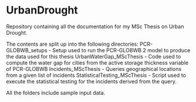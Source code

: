 # UrbanDrought
Repository containing all the documentation for my MSc Thesis on Urban Drought.

The contents are split up into the following directories:
PCR-GLOBWB_setups - Setup used to run the PCR-GLOBWB 2 model to produce the data used for this thesis
UrbanWaterGap_MScThesis - Code used to compute the water gap for cities from the active storage thickness variable of PCR-GLOBWB
Incidents_MScThesis - Queries geographical locations from a given list of incidents
StatisticalTesting_MScThesis - Script used to execute the statistical testing for the incidents derived from the query.

All the folders include sample input data.
